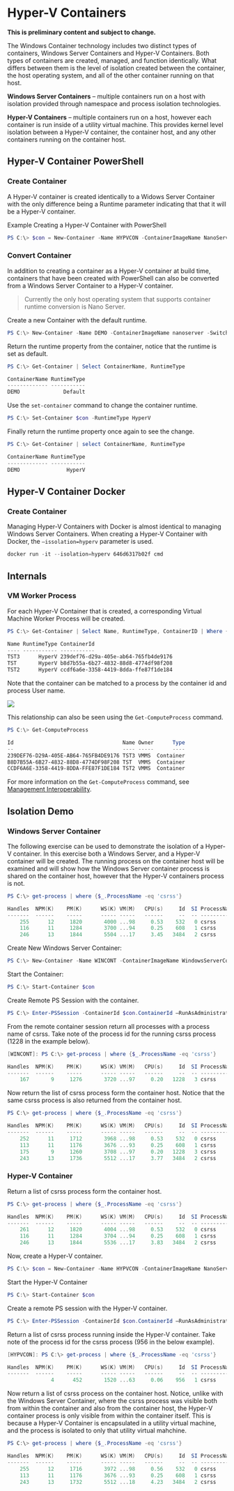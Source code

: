 # Hyper-V Containers

**This is preliminary content and subject to change.** 

The Windows Container technology includes two distinct types of containers, Windows Server Containers and Hyper-V Containers. Both types of containers are created, managed, and function identically. What differs between them is the level of isolation created between the container, the host operating system, and all of the other container running on that host.

**Windows Server Containers** – multiple containers run on a host with isolation provided through namespace and process isolation technologies.

**Hyper-V Containers** – multiple containers run on a host, however each container is run inside of a utility virtual machine. This provides kernel level isolation between a Hyper-V container, the container host, and any other containers running on the container host.

## Hyper-V Container PowerShell

### Create Container

A Hyper-V container is created identically to a Widows Server Container with the only difference being a Runtime parameter indicating that that it will be a Hyper-V container.

Example Creating a Hyper-V Container with PowerShell

```powershell
PS C:\> $con = New-Container -Name HYPVCON -ContainerImageName NanoServer -SwitchName "Virtual Switch" -RuntimeType HyperV
```

### Convert Container

In addition to creating a container as a Hyper-V container at build time, containers that have been created with PowerShell can also be converted from a Windows Server Container to a Hyper-V container.

> Currently the only host operating system that supports container runtime conversion is Nano Server.

Create a new Container with the default runtime. 

```powershell
PS C:\> New-Container -Name DEMO -ContainerImageName nanoserver -SwitchName NAT
```
Return the runtime property from the container, notice that the runtime is set as default. 

```powershell
PS C:\> Get-Container | Select ContainerName, RuntimeType

ContainerName RuntimeType
------------- -----------
DEMO              Default
```

Use the `set-container` command to change the container runtime.

```powershell
PS C:\> Set-Container $con -RuntimeType HyperV
```

Finally return the runtime property once again to see the change.

```powershell
PS C:\> Get-Container | select ContainerName, RuntimeType

ContainerName RuntimeType
------------- -----------
DEMO               HyperV
```

## Hyper-V Container Docker

### Create Container

Managing Hyper-V Containers with Docker is almost identical to managing Windows Server Containers. When creating a Hyper-V Container with Docker, the `–issolation=hyperv` parameter is used.

```powershell
docker run -it --isolation=hyperv 646d6317b02f cmd
```

## Internals

### VM Worker Process

For each Hyper-V Container that is created, a corresponding Virtual Machine Worker Process will be created.

```powershell
PS C:\> Get-Container | Select Name, RuntimeType, ContainerID | Where {$_.RuntimeType -eq 'Hyperv'}

Name RuntimeType ContainerId
---- ----------- -----------
TST3      HyperV 239def76-d29a-405e-ab64-765fb4de9176
TST       HyperV b8d7b55a-6b27-4832-88d8-4774df98f208
TST2      HyperV ccdf6a6e-3358-4419-8dda-ffe87f1de184
```

Note that the container can be matched to a process by the container id and process User name.

![](media/process.png) 

This relationship can also be seen using the `Get-ComputeProcess` command.

```powershell
PS C:\> Get-ComputeProcess

Id                                   Name Owner      Type
--                                   ---- -----      ----
239DEF76-D29A-405E-AB64-765FB4DE9176 TST3 VMMS  Container
B8D7B55A-6B27-4832-88D8-4774DF98F208 TST  VMMS  Container
CCDF6A6E-3358-4419-8DDA-FFE87F1DE184 TST2 VMMS  Container
```

For more information on the `Get-ComputeProcess` command, see [Management Interoperability](./hcs_powershell.md).

## Isolation Demo

### Windows Server Container

The following exercise can be used to demonstrate the isolation of a Hyper-V container. In this exercise both a Windows Server, and a Hyper-V container will be created. The running process on the container host will be examined and will show how the Windows Server container process is shared on the container host, however that the Hyper-V containers process is not.

```powershell
PS C:\> get-process | where {$_.ProcessName -eq 'csrss'}

Handles  NPM(K)    PM(K)      WS(K) VM(M)   CPU(s)     Id  SI ProcessName
-------  ------    -----      ----- -----   ------     --  -- -----------
    255      12     1820       4000 ...98     0.53    532   0 csrss
    116      11     1284       3700 ...94     0.25    608   1 csrss
    246      13     1844       5504 ...17     3.45   3484   2 csrss
```

Create New Windows Server Container:

```powershell
PS C:\> New-Container -Name WINCONT -ContainerImageName WindowsServerCore -SwitchName "Virtual Switch"
```

Start the Container:

```powershell
PS C:\> Start-Container $con
```

Create Remote PS Session with the container.

```powershell
PS C:\> Enter-PSSession -ContainerId $con.ContainerId –RunAsAdministrator
```

From the remote container session return all processes with a process name of csrss. Take note of the process id for the running csrss process (1228 in the example below).

```powershell
[WINCONT]: PS C:\> get-process | where {$_.ProcessName -eq 'csrss'}

Handles  NPM(K)    PM(K)      WS(K) VM(M)   CPU(s)     Id  SI ProcessName
-------  ------    -----      ----- -----   ------     --  -- -----------
    167       9     1276       3720 ...97     0.20   1228   3 csrss
```

Now return the list of csrss process form the container host. Notice that the same csrss process is also returned from the container host.

```powershell
PS C:\> get-process | where {$_.ProcessName -eq 'csrss'}

Handles  NPM(K)    PM(K)      WS(K) VM(M)   CPU(s)     Id  SI ProcessName
-------  ------    -----      ----- -----   ------     --  -- -----------
    252      11     1712       3968 ...98     0.53    532   0 csrss
    113      11     1176       3676 ...93     0.25    608   1 csrss
    175       9     1260       3708 ...97     0.20   1228   3 csrss
    243      13     1736       5512 ...17     3.77   3484   2 csrss
```
### Hyper-V Container

Return a list of csrss process form the container host.

```powershell
PS C:\> get-process | where {$_.ProcessName -eq 'csrss'}

Handles  NPM(K)    PM(K)      WS(K) VM(M)   CPU(s)     Id  SI ProcessName
-------  ------    -----      ----- -----   ------     --  -- -----------
    261      12     1820       4004 ...98     0.53    532   0 csrss
    116      11     1284       3704 ...94     0.25    608   1 csrss
    246      13     1844       5536 ...17     3.83   3484   2 csrss
```

Now, create a Hyper-V container.

```powershell
PS C:\> $con = New-Container -Name HYPVCON -ContainerImageName NanoServer -SwitchName "Virtual Switch" -RuntimeType HyperV
```

Start the Hyper-V Container

```powershell
PS C:\> Start-Container $con
```

Create a remote PS session with the Hyper-V container.

```powershell
PS C:\> Enter-PSSession -ContainerId $con.ContainerId –RunAsAdministrator
```

Return a list of csrss process running inside the Hyper-V container. Take note of the process id for the csrss process (956 in the below example).

```powershell
[HYPVCON]: PS C:\> get-process | where {$_.ProcessName -eq 'csrss'}

Handles  NPM(K)    PM(K)      WS(K) VM(M)   CPU(s)     Id  SI ProcessName
-------  ------    -----      ----- -----   ------     --  -- -----------
              4      452       1520 ...63     0.06    956   1 csrss
```

Now return a list of csrss process on the container host. Notice, unlike with the Windows Server Container, where the csrss process was visible both from within the container and also from the container host, the Hyper-V container process is only visible from within the container itself. This is because a Hyper-V Container is encapsulated in a utility virtual machine, and the process is isolated to only that utility virtual mahchine.

```powershell
PS C:\> get-process | where {$_.ProcessName -eq 'csrss'}

Handles  NPM(K)    PM(K)      WS(K) VM(M)   CPU(s)     Id  SI ProcessName
-------  ------    -----      ----- -----   ------     --  -- -----------
    255      12     1716       3972 ...98     0.56    532   0 csrss
    113      11     1176       3676 ...93     0.25    608   1 csrss
    243      13     1732       5512 ...18     4.23   3484   2 csrss
```
